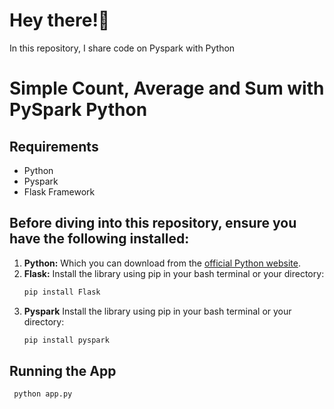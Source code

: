 # Hey there!👋

In this repository, I share code on Pyspark with Python

# Simple Count, Average and Sum with PySpark Python

## Requirements
* Python
* Pyspark
* Flask Framework


## Before diving into this repository, ensure you have the following installed:

1.  **Python:** Which you can download from the [official Python website](https://www.python.org/downloads/).
2.  **Flask:** Install the library using pip in your bash terminal or your directory:
    ```bash
    pip install Flask
    ```
3.  **Pyspark** Install the library using pip in your bash terminal or your directory:
    ```bash
    pip install pyspark
    ```

## Running the App
   ```bash
    python app.py
   ```
